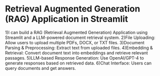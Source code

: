 # Retrieval Augmented Generation (RAG) Application in Streamlit
1)I can build a RAG (Retrieval Augmented Generation) Application using Streamlit and a LLM-powered document retrieval system.
2)File Uploading: Allow users to upload multiple PDFs, DOCX, or TXT files.
3)Document Parsing & Preprocessing: Extract text from uploaded files.
4)Embedding & Retrieval: Convert document text into embeddings and retrieve relevant passages.
5)LLM-based Response Generation: Use OpenAI/GPT-4 to generate responses based on retrieved data.
6)Chat Interface: Users can query documents and get answers.

